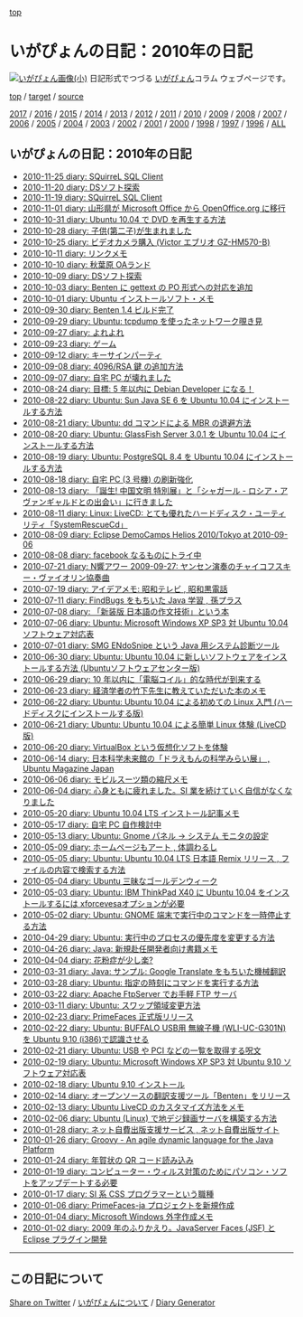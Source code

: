 [top](https://igapyon.github.io/diary/) 

いがぴょんの日記：2010年の日記
=====================================================================================================
[![いがぴょん画像(小)](https://igapyon.github.io/diary/images/iga200306s.jpg "いがぴょん")](https://igapyon.github.io/diary/memo/memoigapyon.html) 日記形式でつづる [いがぴょん](https://igapyon.github.io/diary/memo/memoigapyon.html)コラム ウェブページです。


[top](https://igapyon.github.io/diary/) 
/ [target](https://igapyon.github.io/diary/2010/index.html) 
/ [source](https://github.com/igapyon/diary/blob/gh-pages/2010/index.html.src.md) 

[2017](../2017/index.html)
/ [2016](../2016/index.html)
/ [2015](../2015/index.html)
/ [2014](../2014/index.html)
/ [2013](../2013/index.html)
/ [2012](../2012/index.html)
/ [2011](../2011/index.html)
/ [2010](index.html)
/ [2009](../2009/index.html)
/ [2008](../2008/index.html)
/ [2007](../2007/index.html)
/ [2006](../2006/index.html)
/ [2005](../2005/index.html)
/ [2004](../2004/index.html)
/ [2003](../2003/index.html)
/ [2002](../2002/index.html)
/ [2001](../2001/index.html)
/ [2000](../2000/index.html)
/ [1998](../1998/index.html)
/ [1997](../1997/index.html)
/ [1996](../1996/index.html)
/ [ALL](../idxall.html)


## いがぴょんの日記：2010年の日記

* [2010-11-25 diary:  SQuirreL SQL Client](ig101125.html)
* [2010-11-20 diary: DSソフト探索](ig101120.html)
* [2010-11-19 diary:  SQuirreL SQL Client](ig101119.html)
* [2010-11-01 diary:  山形県が Microsoft Office から OpenOffice.org に移行](ig101101.html)
* [2010-10-31 diary:  Ubuntu 10.04 で DVD を再生する方法](ig101031.html)
* [2010-10-28 diary: 子供(第二子)が生まれました](ig101028.html)
* [2010-10-25 diary: ビデオカメラ購入 (Victor エブリオ GZ-HM570-B)](ig101025.html)
* [2010-10-11 diary:  リンクメモ](ig101011.html)
* [2010-10-10 diary:  秋葉原 OAランド](ig101010.html)
* [2010-10-09 diary: DSソフト探索](ig101009.html)
* [2010-10-03 diary: Benten に gettext の PO 形式への対応を追加](ig101003.html)
* [2010-10-01 diary: Ubuntu インストールソフト・メモ](ig101001.html)
* [2010-09-30 diary: Benten 1.4 ビルド完了](ig100930.html)
* [2010-09-29 diary: Ubuntu: tcpdump を使ったネットワーク覗き見](ig100929.html)
* [2010-09-27 diary: よれよれ](ig100927.html)
* [2010-09-23 diary:  ゲーム](ig100923.html)
* [2010-09-12 diary: キーサインパーティ](ig100912.html)
* [2010-09-08 diary: 4096/RSA 鍵 の追加方法](ig100908.html)
* [2010-09-07 diary:  自宅 PC が壊れました](ig100907.html)
* [2010-08-24 diary: 目標: 5 年以内に Debian Developer になる！](ig100824.html)
* [2010-08-22 diary: Ubuntu: Sun Java SE 6 を Ubuntu 10.04 にインストールする方法](ig100822.html)
* [2010-08-21 diary: Ubuntu: dd コマンドによる MBR の退避方法](ig100821.html)
* [2010-08-20 diary: Ubuntu: GlassFish Server 3.0.1 を Ubuntu 10.04 にインストールする方法](ig100820.html)
* [2010-08-19 diary: Ubuntu: PostgreSQL 8.4 を Ubuntu 10.04 にインストールする方法](ig100819.html)
* [2010-08-18 diary: 自宅 PC (3 号機) の刷新強化](ig100818.html)
* [2010-08-13 diary: 「誕生! 中国文明 特別展」と「シャガール - ロシア・アヴァンギャルドとの出会い」に行きました](ig100813.html)
* [2010-08-11 diary: Linux: LiveCD: とても優れたハードディスク・ユーティリティ「SystemRescueCd」](ig100811.html)
* [2010-08-09 diary: Eclipse DemoCamps Helios 2010/Tokyo at 2010-09-06](ig100809.html)
* [2010-08-08 diary: facebook なるものにトライ中](ig100808.html)
* [2010-07-21 diary: N響アワー 2009-09-27: ヤンセン演奏のチャイコフスキー・ヴァイオリン協奏曲](ig100721.html)
* [2010-07-19 diary: アイデアメモ: 昭和テレビ , 昭和黒電話](ig100719.html)
* [2010-07-11 diary: FindBugs をもちいた Java 学習 , 孫プラス](ig100711.html)
* [2010-07-08 diary: 「新装版 日本語の作文技術」という本](ig100708.html)
* [2010-07-06 diary: Ubuntu: Microsoft Windows XP SP3 対 Ubuntu 10.04 ソフトウェア対応表](ig100706.html)
* [2010-07-01 diary: SMG ENdoSnipe という Java 用システム診断ツール](ig100701.html)
* [2010-06-30 diary: Ubuntu: Ubuntu 10.04 に新しいソフトウェアをインストールする方法 (Ubuntuソフトウェアセンター版)](ig100630.html)
* [2010-06-29 diary: 10 年以内に「電脳コイル」的な時代が到来する](ig100629.html)
* [2010-06-23 diary: 経済学者の竹下先生に教えていただいた本のメモ](ig100623.html)
* [2010-06-22 diary: Ubuntu: Ubuntu 10.04 による初めての Linux 入門 (ハードディスクにインストールする版)](ig100622.html)
* [2010-06-21 diary: Ubuntu: Ubuntu 10.04 による簡単 Linux 体験 (LiveCD 版)](ig100621.html)
* [2010-06-20 diary: VirtualBox という仮想化ソフトを体験](ig100620.html)
* [2010-06-14 diary: 日本科学未来館の「ドラえもんの科学みらい展」 , Ubuntu Magazine Japan](ig100614.html)
* [2010-06-06 diary: モビルスーツ類の縮尺メモ](ig100606.html)
* [2010-06-04 diary: 心身ともに疲れました。SI 業を続けていく自信がなくなりました](ig100604.html)
* [2010-05-20 diary: Ubuntu 10.04 LTS インストール記事メモ](ig100520.html)
* [2010-05-17 diary: 自宅 PC 自作検討中](ig100517.html)
* [2010-05-13 diary: Ubuntu: Gnome パネル -&gt; システム モニタの設定](ig100513.html)
* [2010-05-09 diary: ホームページもアート , 体調わるし](ig100509.html)
* [2010-05-05 diary: Ubuntu: Ubuntu 10.04 LTS 日本語 Remix リリース , ファイルの内容で検索する方法](ig100505.html)
* [2010-05-04 diary: Ubuntu 三昧なゴールデンウィーク](ig100504.html)
* [2010-05-03 diary: Ubuntu: IBM ThinkPad X40 に Ubuntu 10.04 をインストールするには xforcevesaオプションが必要](ig100503.html)
* [2010-05-02 diary: Ubuntu: GNOME 端末で実行中のコマンドを一時停止する方法](ig100502.html)
* [2010-04-29 diary: Ubuntu: 実行中のプロセスの優先度を変更する方法](ig100429.html)
* [2010-04-26 diary: Java: 新規赴任開発者向け書籍メモ](ig100426.html)
* [2010-04-04 diary: 花粉症が少し楽?](ig100404.html)
* [2010-03-31 diary: Java: サンプル: Google Translate をもちいた機械翻訳](ig100331.html)
* [2010-03-28 diary: Ubuntu: 指定の時刻にコマンドを実行する方法](ig100328.html)
* [2010-03-22 diary: Apache FtpServer でお手軽 FTP サーバ](ig100322.html)
* [2010-03-11 diary: Ubuntu: スワップ領域変更方法](ig100311.html)
* [2010-02-23 diary: PrimeFaces 正式版リリース](ig100223.html)
* [2010-02-22 diary: Ubuntu: BUFFALO USB用 無線子機 (WLI-UC-G301N) を Ubuntu 9.10 (i386)で認識させる](ig100222.html)
* [2010-02-21 diary: Ubuntu: USB や PCI などの一覧を取得する呪文](ig100221.html)
* [2010-02-19 diary: Ubuntu: Microsoft Windows XP SP3 対 Ubuntu 9.10 ソフトウェア対応表](ig100219.html)
* [2010-02-18 diary: Ubuntu 9.10 インストール](ig100218.html)
* [2010-02-14 diary: オープンソースの翻訳支援ツール「Benten」をリリース](ig100214.html)
* [2010-02-13 diary: Ubuntu LiveCD のカスタマイズ方法をメモ](ig100213.html)
* [2010-02-06 diary: Ubuntu (Linux) で地デジ録画サーバを構築する方法](ig100206.html)
* [2010-01-28 diary: ネット自費出版支援サービス , ネット自費出版サイト](ig100128.html)
* [2010-01-26 diary: Groovy - An agile dynamic language for the Java Platform](ig100126.html)
* [2010-01-24 diary: 年賀状の QR コード読み込み](ig100124.html)
* [2010-01-19 diary: コンピューター・ウィルス対策のためにパソコン・ソフトをアップデートする必要](ig100119.html)
* [2010-01-17 diary: SI 系 CSS プログラマーという職種](ig100117.html)
* [2010-01-06 diary: PrimeFaces-ja プロジェクトを新規作成](ig100106.html)
* [2010-01-04 diary: Microsoft Windows 外字作成メモ](ig100104.html)
* [2010-01-02 diary: 2009 年のふりかえり。JavaServer Faces (JSF) と Eclipse プラグイン開発](ig100102.html)


----------------------------------------------------------------------------------------------------

## この日記について

[Share on Twitter](https://twitter.com/intent/tweet?hashtags=igapyon%2Cdiary%2C%E3%81%84%E3%81%8C%E3%81%B4%E3%82%87%E3%82%93&text=%E3%81%84%E3%81%8C%E3%81%B4%E3%82%87%E3%82%93%E3%81%AE%E6%97%A5%E8%A8%98%EF%BC%9A2010%E5%B9%B4%E3%81%AE%E6%97%A5%E8%A8%98&url=https%3A%2F%2Figapyon.github.io%2Fdiary%2F2010%2Findex.html) / [いがぴょんについて](https://igapyon.github.io/diary/memo/memoigapyon.html) / [Diary Generator](https://github.com/igapyon/igapyonv3)
